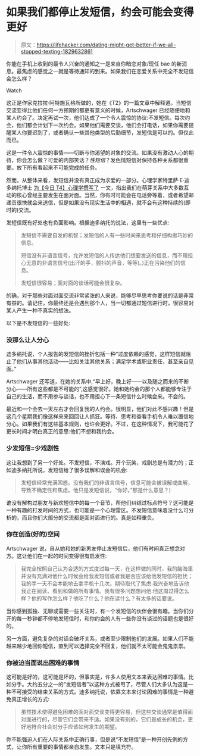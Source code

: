 # 如果我们都停止发短信，约会可能会变得更好

> 原文：<https://lifehacker.com/dating-might-get-better-if-we-all-stopped-texting-1829632861>

你能在手机上收到的最令人兴奋的通知之一是来自你暗恋对象/现任 bae 的新消息。最焦虑的感觉之一就是等待通知的到来。如果我们在恋爱关系中完全不发短信会怎么样？

Watch

这正是作家克拉拉·阿特施瓦格所做的，她在《T2》的一篇文章中解释道。当短信交流变得比他们任何一方预期的都更有意义的时候，Artschwager 已经随便地和某人约会了。决定再试一次，他们达成了一个令人震惊的协议:不发短信。每次约会，他们都会计划下一次约会。如果他们需要交谈，他们会打电话，如果你需要提醒某人你要迟到了，或者确认一些其他类型的后勤细节，发短信是可以的。但仅此而已。

这是一件令人震惊的事情——切断与你渴望的对象的交流。如果没有激动人心的期待，你会怎么做？可爱的内部笑话？*性短信*？发色情短信对保持各种关系都很重要。放下所有看起来不可能完成的任务。

然而，从整体来看，发短信并没有真正成为求爱的一部分。心理学家特里萨·E·迪多纳托博士 [为【今日 T4】心理学撰写了](https://www.psychologytoday.com/us/blog/meet-catch-and-keep/201403/is-constant-texting-good-or-bad-your-relationship?amp) 一文，指出我们在萌芽关系中大多数互动的核心曾经主要发生在面对面。当然，你有时可能会在电话旁等着，或者希望邮递员很快就会来送信，但是如果没有现实生活中的相遇，就不会有这种持续的(即时的)交流。

发短信既有好处也有负面影响。根据迪多纳托的说法，这里有一些优点:

> 发短信不需要自发的机智；发短信的人有一些时间来思考和仔细构思巧妙的信息。
> 
> 短信没有非语言信号，允许发短信的人传达他们想要发送的信息，而不用担心无意的非语言信号(出汗的手，颤抖的声音，等等)。)正在污染他们的信息。
> 
> 发短信很容易；面对面的谈话可能会很复杂。

的确，对于那些对面对面交流非常紧张的人来说，能够尽早思考你要说的话是非常有益的。请记住，你最终还是会遇到那个人，当一切都通过短信进行时，很容易对某人产生一种不真实的想法。

以下是不发短信的一些好处:

### 没那么让人分心

迪多纳托说，个人报告的发短信的挫折包括一种“过度依赖的感觉，这样短信就阻止了他们从事其他活动——比如关注其他关系；满足学术或职业责任，甚至亲自见面。”

Artschwager 还写道，在她的关系中,“早上好，晚上好——以及随之而来的不断分心——所有这些都是不可能的”,这感觉很好。她和她约会的那个人都能够专注于自己的生活，而不用参与谈话，也不用担心下一条短信什么时候会来。不会的。

最近和一个会去一天左右才会回复我的人约会。很明显，他们对此不感兴趣！但是这几个星期我们像这样来来回回让人抓狂。等待、思考和查看手机令人难以置信地分心。如果我们有这些基本规则，也许会更好。不过，在这种情况下，我可能花了更长时间才明白真正的意思:他们不想和我约会。

### 少发短信=少戏剧性

这让我想到了另一个好处。不发短信，不演戏。开个玩笑，戏剧总是有潜力的；正如迪多纳托所说，发短信给了很多误解和误会的机会:

> 发短信经常充满困惑。没有我们的非语言信号，信息可能会被误解或曲解，导致不确定性和焦虑。他只是发短信说，“你好。”那是什么意思？)

谁没有解构过朋友与新欢短信中的每一个音节，帮他们纠结过标点符号？这可能是一种有趣的打发时间的方式，也可能是一个心理雷区。不发短信意味着没什么可分析的，而且你们大部分的交流都是面对面进行的。真是如释重负。

### 你在创造(好的)空间

Artschwager 说，自从她和她的新男友停止发短信后，他们有时间真正想念对方。这让他们在一起的时间变得很有启发性:

> 我完全按照自己认为合适的方式度过每一天，在这样做的同时，我的脑海里并没有充满对他什么时候会给我发短信或者我是否应该给他发短信的担忧；我的手一天不会本能地去拿手机十几次。期待取代了焦虑:我兴奋地告诉他我正在阅读、看到和做的所有事情。我有很多问题想问他:他这周过得怎么样？他的写作怎么样？他吃了什么？他在读什么？有太多的话要说。

当你感到孤独、无聊或需要一些关注时，有一个发短信的伙伴会很有趣。当你们分开的每一秒钟都不停地发短信时，和你约会的人有一些你没有谈过的话题也是很好的。

另一方面，避免复杂的对话会破坏关系，或者至少限制他们的发展。如果人们不能越来越少地回你短信，直到可以选择完全不回复，他们就不太可能会鬼鬼祟祟。

### 你被迫当面说出困难的事情

这可能是好的，这可能是坏的，但事实是，许多人使用文本来表达困难的事情。比如分手。大约五分之一的“发短信者”以这种方式被甩了，尽管人们大多认为这是一种不可接受的结束关系的方式。迪多纳托说，依靠文本来讨论困难的事情是一种避免真正增长的方式:

> 虽然技术使得避免困难的面对面交谈变得更容易，但这些交谈通常是值得面对面进行的，尽管它们会带来不适。如果没有别的，它们是成长的机会，更好地符合社会对分手应该如何发生的期望。

你不能强迫人们在人际关系中正确行事，但是说“不发短信”是一种开创先例的方式，让你所有重要的事情都亲自发生。文本只是填充符。